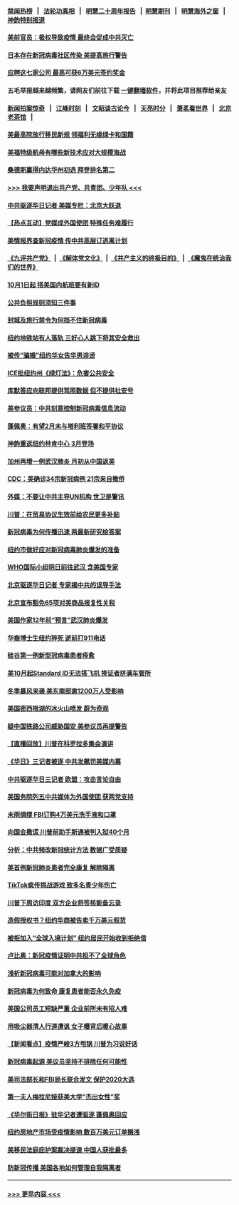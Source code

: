 #### [禁闻热榜](热点新闻.md?=0)  &nbsp;&nbsp;|&nbsp;&nbsp; [法轮功真相](https://github.com/gfw-breaker/truth/blob/master/README.md?=0) &nbsp;&nbsp;|&nbsp;&nbsp; [明慧二十周年报告](https://github.com/gfw-breaker/mh-reports/blob/master/README.md?=0) &nbsp;&nbsp;|&nbsp;&nbsp;[明慧期刊](https://github.com/gfw-breaker/mh-qikan) &nbsp;&nbsp;|&nbsp;&nbsp; [明慧海外之窗](https://github.com/gfw-breaker/mh-news/blob/master/README.md?=0) &nbsp;&nbsp;|&nbsp;&nbsp; [神韵特别报道](https://github.com/gfw-breaker/mh-news/blob/master/shenyun.md?=0)
#### [美前官员：极权导致疫情 最终会促成中共灭亡](../pages/nsc412/n11889092.md?t=02232301) 
#### [日本存在新冠病毒社区传染 美提高旅行警告](../pages/nsc412/n11889917.md?t=02232301) 
#### [应聘这七家公司 最高可获6万美元签约奖金](../pages/nsc412/n11879446.md?t=02232301) 
#### 五毛举报越来越频繁，请网友们前往下载 [一键翻墙软件](https://github.com/gfw-breaker/ssr-accounts)，并将此项目推荐给亲友
#### [新闻拍案惊奇](https://github.com/gfw-breaker/banned-news/blob/master/pages/link4.md) &nbsp;&nbsp;|&nbsp;&nbsp; [江峰时刻](https://github.com/gfw-breaker/banned-news/blob/master/pages/link4.md) &nbsp;&nbsp;|&nbsp;&nbsp; [文昭谈古论今](https://github.com/gfw-breaker/banned-news/blob/master/pages/link4.md) &nbsp;&nbsp;|&nbsp;&nbsp; [天亮时分](https://github.com/gfw-breaker/banned-news/blob/master/pages/link4.md) &nbsp;&nbsp;|&nbsp;&nbsp; [萧茗看世界](https://github.com/gfw-breaker/banned-news/blob/master/pages/link4.md) &nbsp;&nbsp;|&nbsp;&nbsp; [北京老茶馆](https://github.com/gfw-breaker/banned-news/blob/master/pages/link4.md) &nbsp;&nbsp;|&nbsp;&nbsp; 
#### [美最高院放行移民新规 领福利无缘绿卡和国籍](../pages/nsc412/n11889500.md?t=02232301) 
#### [美福特级航母有哪些新技术应对大规模海战](../pages/nsc412/n11882087.md?t=02232301) 
#### [桑德斯赢得内达华州初选 拜登排名第二](../pages/nsc412/n11888760.md?t=02232301) 
#### [>>> 我要声明退出共产党、共青团、少年队 <<<](https://github.com/begood0513/goodnews/blob/master/quit/letter.md) 
#### [中共驱逐华日记者 美媒专栏：北京大跃退](../pages/nsc412/n11888453.md?t=02232301) 
#### [【热点互动】党媒成外国使团 特殊任务难履行](../pages/nsc412/n11888306.md?t=02232301) 
#### [美情报界查新冠疫情 传中共高层订逃离计划](../pages/nsc412/n11888161.md?t=02232301) 
#### [《九评共产党》](https://github.com/begood0513/9ping.md/blob/master/README.md) &nbsp;|&nbsp; [《解体党文化》](../../../../jtdwh.md/blob/master/README.md)  &nbsp;|&nbsp; [《共产主义的终极目的》](../../../../gczydzjmd.md/blob/master/README.md) &nbsp;|&nbsp; [《魔鬼在统治我们的世界》](../../../../mgztzwmdsj.md/blob/master/README.md) 
#### [10月1日起 搭美国内航班要有新ID](../pages/nsc412/n11888243.md?t=02232301) 
#### [公共负担规则须知三件事](../pages/nsc412/n11888123.md?t=02232301) 
#### [封城及旅行禁令为何挡不住新冠病毒](../pages/nsc412/n11888067.md?t=02232301) 
#### [纽约地铁站有人落轨   三好心人跳下将其安全救出](../pages/nsc412/n11888088.md?t=02232301) 
#### [被传“骗婚”纽约华女告华男诽谤](../pages/nsc412/n11887303.md?t=02232301) 
#### [ICE批纽约州《绿灯法》：危害公共安全](../pages/nsc412/n11887285.md?t=02232301) 
#### [库默答应向联邦提供驾照数据 但不提供社安号](../pages/nsc412/n11887269.md?t=02232301) 
#### [美参议员：中共刻意控制新冠病毒信息流动](../pages/nsc412/n11887949.md?t=02232301) 
#### [蓬佩奥：有望2月末与塔利班签署和平协议](../pages/nsc412/n11887248.md?t=02232301) 
#### [神韵重返纽约林肯中心 3月登场](../pages/nsc412/n11885013.md?t=02232301) 
#### [加州再增一例武汉肺炎 月初从中国返美](../pages/nsc412/n11886929.md?t=02232301) 
#### [CDC：美确诊34宗新冠病例 21宗来自撤侨](../pages/nsc412/n11886795.md?t=02232301) 
#### [外媒：不要让中共主导UN机构 世卫是警讯](../pages/nsc412/n11886401.md?t=02232301) 
#### [川普：在贸易协议生效前给农民更多补贴](../pages/nsc412/n11886549.md?t=02232301) 
#### [新冠病毒为何传播迅速 两最新研究给答案](../pages/nsc412/n11886505.md?t=02232301) 
#### [纽约市做好应对新冠病毒肺炎爆发的准备](../pages/nsc412/n11885019.md?t=02232301) 
#### [WHO国际小组明日前往武汉 含美国专家](../pages/nsc412/n11886380.md?t=02232301) 
#### [北京驱逐华日记者 专家揭中共的误导手法](../pages/nsc412/n11886124.md?t=02232301) 
#### [北京宣布豁免65项对美商品报复性关税](../pages/nsc412/n11885960.md?t=02232301) 
#### [美国作家12年前“预言”武汉肺炎爆发](../pages/nsc412/n11885487.md?t=02232301) 
#### [华裔博士生纽约猝死  逝前打911电话](../pages/nsc412/n11885007.md?t=02232301) 
#### [硅谷第一例新型冠病毒患者痊愈](../pages/nsc412/n11885163.md?t=02232301) 
#### [美10月起Standard ID无法搭飞机  换证者挤满车管所](../pages/nsc412/n11885036.md?t=02232301) 
#### [冬季暴风来袭 美东南部逾1200万人受影响](../pages/nsc412/n11884620.md?t=02232301) 
#### [美国密西根湖的冰火山喷发 蔚为奇观](../pages/nsc412/n11884842.md?t=02232301) 
#### [疑中国铁路公司威胁国安 美参议员再提警告](../pages/nsc412/n11884300.md?t=02232301) 
#### [【直播回放】川普在科罗拉多集会演讲](../pages/nsc412/n11883640.md?t=02232301) 
#### [《华日》三记者被逐 中共发飙罚美媒内幕](../pages/nsc412/n11884184.md?t=02232301) 
#### [中共驱逐华日三记者 欧盟：攻击言论自由](../pages/nsc412/n11884179.md?t=02232301) 
#### [美国务院列五中共媒体为外国使团 获两党支持](../pages/nsc412/n11883954.md?t=02232301) 
#### [未雨绸缪 FBI订购4万美元洗手液和口罩](../pages/nsc412/n11883960.md?t=02232301) 
#### [向国会撒谎 川普前助手斯通被判入狱40个月](../pages/nsc412/n11883930.md?t=02232301) 
#### [分析：中共频改新冠统计方法 数据广受质疑](../pages/nsc412/n11883875.md?t=02232301) 
#### [美首例新冠肺炎患者完全康复 解除隔离](../pages/nsc412/n11883754.md?t=02232301) 
#### [TikTok疯传挑战游戏 致多名青少年伤亡](../pages/nsc412/n11883598.md?t=02232301) 
#### [川普下周访印度 双方企业将签核能备忘录](../pages/nsc412/n11883604.md?t=02232301) 
#### [造假授权书？纽约华商被告卖千万美元假货](../pages/nsc412/n11882429.md?t=02232301) 
#### [被拒加入“全球入境计划”  纽约居民开始收到拒绝信](../pages/nsc412/n11882417.md?t=02232301) 
#### [卢比奥：新冠疫情证明中共担不了全球角色](../pages/nsc412/n11881340.md?t=02232301) 
#### [浅析新冠病毒可能对加拿大的影响](../pages/nsc412/n11879775.md?t=02232301) 
#### [新冠病毒为何致命 康复患者能否永久免疫](../pages/nsc412/n11881488.md?t=02232301) 
#### [美国公司员工短缺严重 企业前所未有招人难](../pages/nsc412/n11881792.md?t=02232301) 
#### [用吸尘器清人行道遭讽 女子曝背后暖心故事](../pages/nsc412/n11881702.md?t=02232301) 
#### [【新闻看点】疫情严峻3方甩锅 川普为习说好话](../pages/nsc412/n11881049.md?t=02232301) 
#### [新冠病毒起源 美议员坚持不排除任何可能性](../pages/nsc412/n11881179.md?t=02232301) 
#### [美司法部长和FBI局长联合发文 保护2020大选](../pages/nsc412/n11881522.md?t=02232301) 
#### [第一夫人梅拉尼娅获美大学“杰出女性”奖](../pages/nsc412/n11881185.md?t=02232301) 
#### [《华尔街日报》驻华记者遭驱逐 蓬佩奥回应](../pages/nsc412/n11881166.md?t=02232301) 
#### [纽约房地产市场受疫情影响  数百万美元订单搁浅](../pages/nsc412/n11879548.md?t=02232301) 
#### [美移民法庭庇护案裁决提速 中国人获批最多](../pages/nsc412/n11879431.md?t=02232301) 
#### [防新冠传播 美国各地如何管理自我隔离者](../pages/nsc412/n11881062.md?t=02232301) 

----
#### [ >>> 更早内容 <<< ](../indexes/nsc412-earlier.md)
